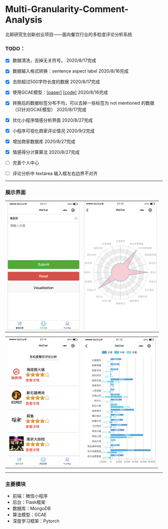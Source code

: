 # Multi-Granularity-Comment-Analysis
北邮研究生创新创业项目——面向餐饮行业的多粒度评论分析系统

### TODO：

- [x] 数据清洗，去掉无关符号。 2020/8/17完成
- [x] 数据输入格式转换：sentence aspect label  2020/8/16完成
- [x] 去除超过500字符长度的数据 2020/8/17完成
- [x] 使用GCAE模型：[[paper]](https://www.aclweb.org/anthology/P18-1234/) [[code]](https://github.com/wxue004cs/GCAE) 2020/8/16完成
- [x] 转换后的数据标签分布不均，可以去掉一些标签为 not mentioned 的数据（只针对GCAE模型） 2020/8/17完成
- [x] 优化小程序情感分析界面 2020/8/27完成
- [x] 小程序可视化商家评论情况 2020/9/2完成
- [x] 增加商家数据库 2020/8/27完成
- [x] 情感得分计算算法 2020/8/27完成
- [ ] 完善个人中心
- [ ] 评论分析中 textarea 输入框左右边界不对齐



-----------------------

### 展示界面

<table>
    <tr>
        <td ><center><img src="./images/image-comment.png" style="zoom:40%;" />
        </center></td>
        <td ><center><img src="./images/image-radar.png" style="zoom:40%;" />
        </center></td>
    </tr>
</table>

<table>
    <tr>
        <td ><center><img src="./images/image-restaurant.png" style="zoom:40%;" />
        </center></td>
        <td ><center><img src="./images/image-bar.png" style="zoom:40%;" />
        </center></td>
    </tr>
</table>



---------------

### 主要模块

- 前端：微信小程序
- 后台：Flask框架
- 数据库：MongoDB
- 算法模型：GCAE
- 深度学习框架：Pytorch

